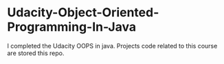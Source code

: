 # Udacity-Object-Oriented-Programming-In-Java
I completed the Udacity OOPS in java. Projects code related to this course are stored this repo.
